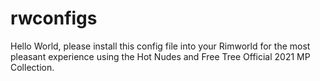 # rwconfigs

Hello World, please install this config file into your Rimworld for the most pleasant experience using the Hot Nudes and Free Tree Official 2021 MP Collection.



